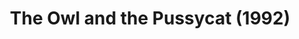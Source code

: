 ---
layout: shows
title: The Owl and the Pussycat (1992)
poster:
category:
details:
  Theatre: Players by the Sea
cast:
crew:
  Director: Michael Lipp
external_links:
---